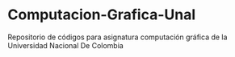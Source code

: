 # Computacion-Grafica-Unal
Repositorio de códigos para asignatura computación gráfica de la Universidad Nacional De Colombia
